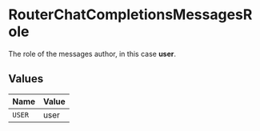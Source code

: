 # RouterChatCompletionsMessagesRole

The role of the messages author, in this case **user**.


## Values

| Name   | Value  |
| ------ | ------ |
| `USER` | user   |